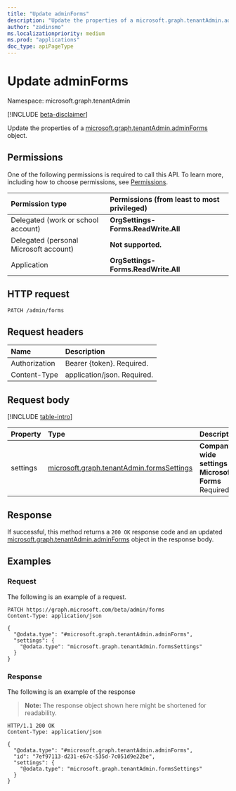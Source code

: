 ```yaml
---
title: "Update adminForms"
description: "Update the properties of a microsoft.graph.tenantAdmin.adminForms object."
author: "zadinsmo"
ms.localizationpriority: medium
ms.prod: "applications"
doc_type: apiPageType
---
```


# Update adminForms
Namespace: microsoft.graph.tenantAdmin

[!INCLUDE [beta-disclaimer](../../includes/beta-disclaimer.md)]

Update the properties of a [microsoft.graph.tenantAdmin.adminForms](../resources/tenantadmin-adminforms.md) object.

## Permissions
One of the following permissions is required to call this API. To learn more, including how to choose permissions, see [Permissions](/graph/permissions-reference).

|Permission type|Permissions (from least to most privileged)|
|:---|:---|
|Delegated (work or school account)|**OrgSettings-Forms.ReadWrite.All**|
|Delegated (personal Microsoft account)|**Not supported.**|
|Application|**OrgSettings-Forms.ReadWrite.All**|

## HTTP request

<!-- {
  "blockType": "ignored"
}
-->
``` http
PATCH /admin/forms
```

## Request headers
|Name|Description|
|:---|:---|
|Authorization|Bearer {token}. Required.|
|Content-Type|application/json. Required.|

## Request body
[!INCLUDE [table-intro](../../includes/update-property-table-intro.md)]


|Property|Type|Description|
|:---|:---|:---|
|settings|[microsoft.graph.tenantAdmin.formsSettings](../resources/tenantadmin-formssettings.md)|**Company wide settings for Microsoft Forms** Required.|



## Response

If successful, this method returns a `200 OK` response code and an updated [microsoft.graph.tenantAdmin.adminForms](../resources/tenantadmin-adminforms.md) object in the response body.

## Examples

### Request
The following is an example of a request.
<!-- {
  "blockType": "request",
  "name": "update_adminforms"
}
-->
``` http
PATCH https://graph.microsoft.com/beta/admin/forms
Content-Type: application/json

{
  "@odata.type": "#microsoft.graph.tenantAdmin.adminForms",
  "settings": {
    "@odata.type": "microsoft.graph.tenantAdmin.formsSettings"
  }
}
```


### Response
The following is an example of the response
>**Note:** The response object shown here might be shortened for readability.
<!-- {
  "blockType": "response",
  "truncated": true
}
-->
``` http
HTTP/1.1 200 OK
Content-Type: application/json

{
  "@odata.type": "#microsoft.graph.tenantAdmin.adminForms",
  "id": "7ef97113-d231-e67c-535d-7c051d9e22be",
  "settings": {
    "@odata.type": "microsoft.graph.tenantAdmin.formsSettings"
  }
}
```


